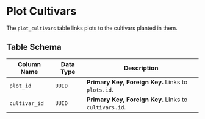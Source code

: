 # Plot Cultivars

The `plot_cultivars` table links plots to the cultivars planted in them.

## Table Schema

| Column Name   | Data Type | Description                                           |
| ------------- | --------- | ----------------------------------------------------- |
| `plot_id`     | `UUID`    | **Primary Key, Foreign Key.** Links to `plots.id`.     |
| `cultivar_id` | `UUID`    | **Primary Key, Foreign Key.** Links to `cultivars.id`. |
